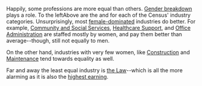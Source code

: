 Happily, some professions are more equal than others. <a href="#" class="topgraph-link axis-control" data-state="proportion-gap">Gender breakdown</a> plays a role. <span class="wide">To the left</span><span class="narrow">Above</span> are the <span class="topgraph-leftaxis"></span> and <span class="topgraph-rightaxis"></span> for each of the Census' industry categories. Unsurprisingly, most <a href="#" class="topgraph-link highlight-control" data-state="female-dominated">female-dominated</a> industries do better. For example, <a href="#" class="topgraph-active" data-active='social_services'>Community and Social Services</a>, <a href="#" class="topgraph-active" data-active="health_support">Healthcare Support</a>, and <a href="#" class="topgraph-active" data-active="admin_support">Office Administration</a> are staffed mostly by women, and pay them better than average--though, still not equally to men.

On the other hand, industries with very few women, like <a href="#" class="topgraph-active" data-active="construction">Construction</a> and <a href="#" class="topgraph-active" data-active="maintenance">Maintenance</a> tend towards equality as well.

Far and away the least equal industry is <a href="#" class="topgraph-active" data-active="law">the Law</a>--which is all the more alarming as it is also the <a href="#" class="topgraph-link axis-control" data-state="income-gap">highest earning</a>.
